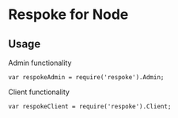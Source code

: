 # Respoke for Node

## Usage

Admin functionality

    var respokeAdmin = require('respoke').Admin;

Client functionality
    
    var respokeClient = require('respoke').Client;


